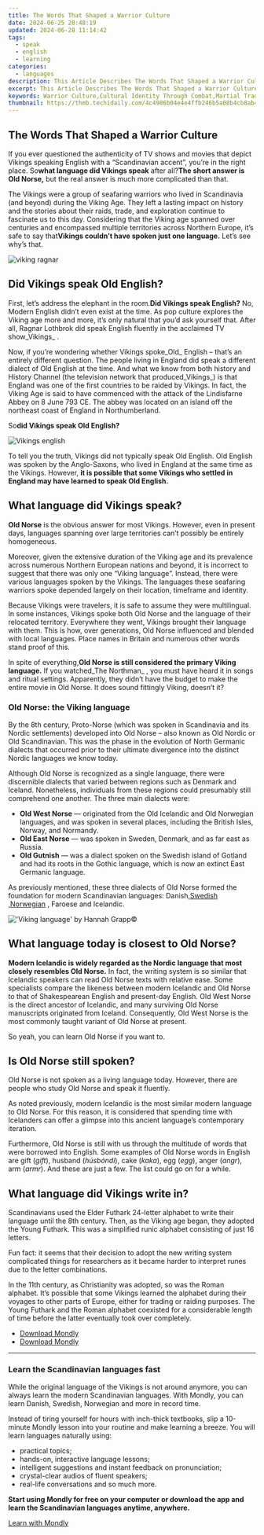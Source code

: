 ```yaml
---
title: The Words That Shaped a Warrior Culture
date: 2024-06-25 20:48:19
updated: 2024-06-28 11:14:42
tags:
  - speak
  - english
  - learning
categories:
  - languages
description: This Article Describes The Words That Shaped a Warrior Culture
excerpt: This Article Describes The Words That Shaped a Warrior Culture
keywords: Warrior Culture,Cultural Identity Through Combat,Martial Traditions & Society,Historical Warrior Societies,Nomadic Warriors & Traditions,Warrior Ethos in Modern Society,Combat Values & Warrior Code of Conduct
thumbnail: https://thmb.techidaily.com/4c4986b04e4e4ffb246b5a08b4cb8ab42716db3ec20badd6e4149efabbe9ecee.jpg
---
```


## The Words That Shaped a Warrior Culture

 If you ever questioned the authenticity of TV shows and movies that depict Vikings speaking English with a “Scandinavian accent”, you’re in the right place. So**what language did Vikings speak** after all?**The short answer is Old Norse,** but the real answer is much more complicated than that.

 The Vikings were a group of seafaring warriors who lived in Scandinavia (and beyond) during the Viking Age. They left a lasting impact on history and the stories about their raids, trade, and exploration continue to fascinate us to this day. Considering that the Viking age spanned over centuries and encompassed multiple territories across Northern Europe, it’s safe to say that**Vikings couldn’t have spoken just one language.** Let’s see why’s that.

![viking ragnar](https://media.giphy.com/media/rR6m3deXOpHP2/giphy.gif "What Language Did Vikings Speak? 2")

## Did Vikings speak Old English?

 First, let’s address the elephant in the room.**Did Vikings speak English?** No, Modern English didn’t even exist at the time. As pop culture explores the Viking age more and more, it’s only natural that you’d ask yourself that. After all, Ragnar Lothbrok did speak English fluently in the acclaimed TV show_Vikings_ .

 Now, if you’re wondering whether Vikings spoke_Old_ English – that’s an entirely different question. The people living in England did speak a different dialect of Old English at the time. And what we know from both history and History Channel (the television network that produced_Vikings_) is that England was one of the first countries to be raided by Vikings. In fact, the Viking Age is said to have commenced with the attack of the Lindisfarne Abbey on 8 June 793 CE. The abbey was located on an island off the northeast coast of England in Northumberland.

 So**did Vikings speak Old English?**

![Vikings english](https://media.giphy.com/media/V5474zfp6NveE/giphy.gif "What Language Did Vikings Speak? 3")

 To tell you the truth, Vikings did not typically speak Old English. Old English was spoken by the Anglo-Saxons, who lived in England at the same time as the Vikings. However, **it is possible that some Vikings who settled in England may have learned to speak Old English.**

## What language did Vikings speak?

**Old Norse** is the obvious answer for most Vikings. However, even in present days, languages spanning over large territories can’t possibly be entirely homogeneous.

 Moreover, given the extensive duration of the Viking age and its prevalence across numerous Northern European nations and beyond, it is incorrect to suggest that there was only one “Viking language”. Instead, there were various languages spoken by the Vikings. The languages these seafaring warriors spoke depended largely on their location, timeframe and identity.

 Because Vikings were travelers, it is safe to assume they were multilingual. In some instances, Vikings spoke both Old Norse and the language of their relocated territory. Everywhere they went, Vikings brought their language with them. This is how, over generations, Old Norse influenced and blended with local languages. Place names in Britain and numerous other words stand proof of this.

 In spite of everything,**Old Norse is still considered the primary Viking language.** If you watched_The Northman_ , you must have heard it in songs and ritual settings. Apparently, they didn’t have the budget to make the entire movie in Old Norse. It does sound fittingly Viking, doesn’t it?

### Old Norse: the Viking language

 By the 8th century, Proto-Norse (which was spoken in Scandinavia and its Nordic settlements) developed into Old Norse – also known as Old Nordic or Old Scandinavian. This was the phase in the evolution of North Germanic dialects that occurred prior to their ultimate divergence into the distinct Nordic languages we know today.

 Although Old Norse is recognized as a single language, there were discernible dialects that varied between regions such as Denmark and Iceland. Nonetheless, individuals from these regions could presumably still comprehend one another. The three main dialects were:

* **Old West Norse** — originated from the Old Icelandic and Old Norwegian languages, and was spoken in several places, including the British Isles, Norway, and Normandy.
* **Old East Norse** — was spoken in Sweden, Denmark, and as far east as Russia.
* **Old Gutnish** — was a dialect spoken on the Swedish island of Gotland and had its roots in the Gothic language, which is now an extinct East Germanic language.

 As previously mentioned, these three dialects of Old Norse formed the foundation for modern Scandinavian languages: Danish,[Swedish](https://shop.mondly.com/affiliate.php?ACCOUNT=ATISTUDI&AFFILIATE=108875&PATH=https://www.mondly.com?AFFILIATE=108875) ,[Norwegian](https://shop.mondly.com/affiliate.php?ACCOUNT=ATISTUDI&AFFILIATE=108875&PATH=https://www.mondly.com?AFFILIATE=108875) , Faroese and Icelandic.

!['Viking language' by Hannah Grapp©](https://edge.mondly.com/blog/wp-content/uploads/2023/03/viking-language-960x640.jpg "What Language Did Vikings Speak? 4")

## What language today is closest to Old Norse?

 **Modern Icelandic is widely regarded as the Nordic language that most closely resembles Old Norse.** In fact, the writing system is so similar that Icelandic speakers can read Old Norse texts with relative ease. Some specialists compare the likeness between modern Icelandic and Old Norse to that of Shakespearean English and present-day English. Old West Norse is the direct ancestor of Icelandic, and many surviving Old Norse manuscripts originated from Iceland. Consequently, Old West Norse is the most commonly taught variant of Old Norse at present.

So yeah, you can learn Old Norse if you want to.

## Is Old Norse still spoken?

 Old Norse is not spoken as a living language today. However, there are people who study Old Norse and speak it fluently.

 As noted previously, modern Icelandic is the most similar modern language to Old Norse. For this reason, it is considered that spending time with Icelanders can offer a glimpse into this ancient language’s contemporary iteration.

 Furthermore, Old Norse is still with us through the multitude of words that were borrowed into English. Some examples of Old Norse words in English are gift (_gift_), husband (_húsbóndi_), cake (_kaka_), egg (_egg_), anger (_angr_), arm (_armr_). And these are just a few. The list could go on for a while.

## What language did Vikings write in?

 Scandinavians used the Elder Futhark 24-letter alphabet to write their language until the 8th century. Then, as the Viking age began, they adopted the Young Futhark. This was a simplified runic alphabet consisting of just 16 letters.

 Fun fact: it seems that their decision to adopt the new writing system complicated things for researchers as it became harder to interpret runes due to the letter combinations.

 In the 11th century, as Christianity was adopted, so was the Roman alphabet. It’s possible that some Vikings learned the alphabet during their voyages to other parts of Europe, either for trading or raiding purposes. The Young Futhark and the Roman alphabet coexisted for a considerable length of time before the latter eventually took over completely.

* [Download Mondly](https://www.facebook.com/sharer/sharer.php?u=https%3A%2F%2Fwww.mondly.com%2Fblog%2Fwhat-language-did-vikings-speak%2F&t=What+Language+Did+Vikings+Speak%3F "Share on Facebook")
* [Download Mondly](https://shop.mondly.com/affiliate.php?ACCOUNT=ATISTUDI&AFFILIATE=108875&PATH=https://www.mondly.com?AFFILIATE=108875)

---

### Learn the Scandinavian languages fast

 While the original language of the Vikings is not around anymore, you can always learn the modern Scandinavian languages. With Mondly, you can learn Danish, Swedish, Norwegian and more in record time.

 Instead of tiring yourself for hours with inch-thick textbooks, slip a 10-minute Mondly lesson into your routine and make learning a breeze. You will learn languages naturally using:

* practical topics;
* hands-on, interactive language lessons;
* intelligent suggestions and instant feedback on pronunciation;
* crystal-clear audios of fluent speakers;
* real-life conversations and so much more.

 **Start using Mondly for free on your computer or download the app and learn the Scandinavian languages anytime, anywhere.**

[Learn with Mondly](https://adjt.mondly.com/5ixfg4k?campaign=blog-post-id-7466&fallback=https%3A%2F%2Fapp.mondly.com%3Futm%5Fmedium%3Dblog%5Fblog-post-id-7466%26utm%5Fsource%3Dblog-post-id-7466&redirect%5Fmacos=https%3A%2F%2Fapp.mondly.com%3Futm%5Fmedium%3Dblog%5Fblog-post-id-7466%26utm%5Fsource%3Dblog-post-id-7466&redirect%5Fandroid=https%3A%2F%2Fplay.google.com%2Fstore%2Fapps%2Fdetails%3Fid%3Dcom.atistudios.mondly.languages%3Futm%5Fmedium%3Dblog%5Fblog-post-id-7466%26utm%5Fsource%3Dblog-post-id-7466&redirect%5Fios=https%3A%2F%2Fapps.apple.com%2Fapp%2Fapple-store%2Fid987873536%3Fpt%3D78954800%26ct%3Dblog-post-id-7466%26mt%3D8 "Learn with Mondly")

<ins class="adsbygoogle"
     style="display:block"
     data-ad-format="autorelaxed"
     data-ad-client="ca-pub-7571918770474297"
     data-ad-slot="1223367746"></ins>



<ins class="adsbygoogle"
     style="display:block"
     data-ad-client="ca-pub-7571918770474297"
     data-ad-slot="8358498916"
     data-ad-format="auto"
     data-full-width-responsive="true"></ins>
